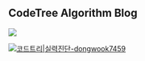 
## CodeTree Algorithm Blog
<a href="https://swbsnewby7.tistory.com/category/C%2B%2B%20%20%20CodeTree"><img src="https://img.shields.io/badge/Tistory-EB531F?style=flat-square&logo=Tistory&logoColor=white"/></a>

[![코드트리|실력진단-dongwook7459](https://banner.codetree.ai/v1/banner/dongwook7459)](https://www.codetree.ai/profiles/dongwook7459)
